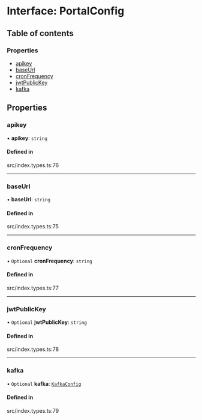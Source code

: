 # Interface: PortalConfig

## Table of contents

### Properties

- [apikey](../wiki/PortalConfig#apikey)
- [baseUrl](../wiki/PortalConfig#baseurl)
- [cronFrequency](../wiki/PortalConfig#cronfrequency)
- [jwtPublicKey](../wiki/PortalConfig#jwtpublickey)
- [kafka](../wiki/PortalConfig#kafka)

## Properties

### apikey

• **apikey**: `string`

#### Defined in

src/index.types.ts:76

___

### baseUrl

• **baseUrl**: `string`

#### Defined in

src/index.types.ts:75

___

### cronFrequency

• `Optional` **cronFrequency**: `string`

#### Defined in

src/index.types.ts:77

___

### jwtPublicKey

• `Optional` **jwtPublicKey**: `string`

#### Defined in

src/index.types.ts:78

___

### kafka

• `Optional` **kafka**: [`KafkaConfig`](../wiki/~internal~.KafkaConfig)

#### Defined in

src/index.types.ts:79
